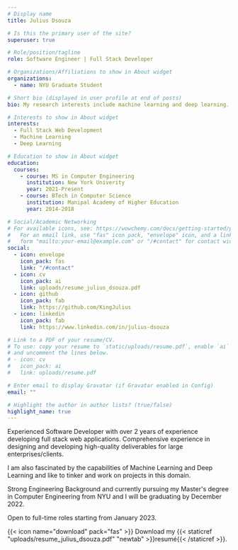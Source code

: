 ```yaml
---
# Display name
title: Julius Dsouza

# Is this the primary user of the site?
superuser: true

# Role/position/tagline
role: Software Engineer | Full Stack Developer

# Organizations/Affiliations to show in About widget
organizations:
  - name: NYU Graduate Student

# Short bio (displayed in user profile at end of posts)
bio: My research interests include machine learning and deep learning.

# Interests to show in About widget
interests:
  - Full Stack Web Development
  - Machine Learning
  - Deep Learning

# Education to show in About widget
education:
  courses:
    - course: MS in Computer Engineering
      institution: New York Univerity
      year: 2021-Present
    - course: BTech in Computer Science
      institution: Manipal Academy of Higher Education
      year: 2014-2018

# Social/Academic Networking
# For available icons, see: https://wowchemy.com/docs/getting-started/page-builder/#icons
#   For an email link, use "fas" icon pack, "envelope" icon, and a link in the
#   form "mailto:your-email@example.com" or "/#contact" for contact widget.
social:
  - icon: envelope
    icon_pack: fas
    link: "/#contact"
  - icon: cv 
    icon_pack: ai
    link: uploads/resume_julius_dsouza.pdf
  - icon: github
    icon_pack: fab
    link: https://github.com/KingJulius
  - icon: linkedin
    icon_pack: fab
    link: https://www.linkedin.com/in/julius-dsouza

# Link to a PDF of your resume/CV.
# To use: copy your resume to `static/uploads/resume.pdf`, enable `ai` icons in `params.toml`,
# and uncomment the lines below.
# - icon: cv
#   icon_pack: ai
#   link: uploads/resume.pdf

# Enter email to display Gravatar (if Gravatar enabled in Config)
email: ""

# Highlight the author in author lists? (true/false)
highlight_name: true
---
```


Experienced Software Developer with over 2 years of experience developing full stack web applications. Comprehensive experience in designing and developing high-quality deliverables for large enterprises/clients.

I am also fascinated by the capabilities of Machine Learning and Deep Learning and like to tinker and work on projects in this domain.

Strong Engineering Background and currently pursuing my Master's degree in Computer Engineering from NYU and I will be graduating by December 2022.

Open to full-time roles starting from January 2023.

{{< icon name="download" pack="fas" >}} Download my {{< staticref "uploads/resume_julius_dsouza.pdf" "newtab" >}}resumé{{< /staticref >}}.
